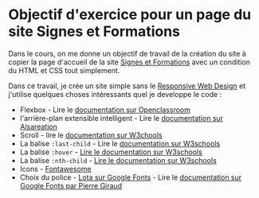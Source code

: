 # Objectif d'exercice pour un page du site Signes et Formations

Dans le cours, on me donne un objectif de travail de la création du site à copier la page d'accueil de la site [Signes et Formations](https://www.signesetformations.com/) avec un condition du HTML et CSS tout simplement. 

Dans ce travail, je crée un site simple sans le [Responsive Web Design](https://www.alsacreations.com/article/lire/1615-cest-quoi-le-responsive-web-design.html) et j'utilise quelques choses intéressants quel je developpe le code :

- Flexbox - Lire le [documentation sur Openclassroom](https://openclassrooms.com/fr/courses/1603881-apprenez-a-creer-votre-site-web-avec-html5-et-css3/3298561-la-mise-en-page-avec-flexbox)
- l'arrière-plan extensible intelligent - Lire le [documentation sur Alsareation](https://www.alsacreations.com/astuce/lire/1216-arriere-plan-background-extensible.html)
- Scroll - lire le [documentation sur W3chools](https://www.w3schools.com/howto/howto_js_navbar_slide.asp)
- La balise `:last-child` - Lire le [documentation sur W3schools](https://www.w3schools.com/cssref/sel_last-child.asp)
- La balise `:hover` - [Lire le documentation sur W3schools](https://www.w3schools.com/cssref/sel_hover.asp)
- La balise `:nth-child` - [Lire le documentation sur W3schools](https://www.w3schools.com/cssref/sel_nth-child.asp)
- Icons - [Fontawesome](https://fontawesome.com/)
- Choix du police - [Lota sur Google Fonts](https://fonts.google.com/specimen/Lato) - Lire le [documentation sur Google Fonts par Pierre Giraud](https://www.pierre-giraud.com/html-css/cours-complet/font-family-google-fonts.php)